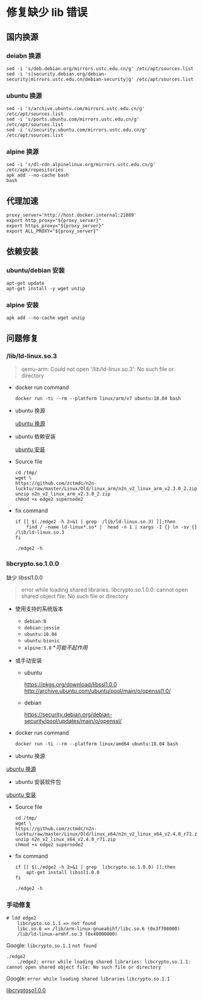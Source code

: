 # 修复缺少 lib 错误

## 国内换源

### deiabn 换源

```shell
sed -i 's/deb.debian.org/mirrors.ustc.edu.cn/g' /etc/apt/sources.list
sed -i 's|security.debian.org/debian-security|mirrors.ustc.edu.cn/debian-security|g' /etc/apt/sources.list
```

### ubuntu 换源

```shell
sed -i 's/archive.ubuntu.com/mirrors.ustc.edu.cn/g' /etc/apt/sources.list
sed -i 's/ports.ubuntu.com/mirrors.ustc.edu.cn/g' /etc/apt/sources.list
sed -i 's/security.ubuntu.com/mirrors.ustc.edu.cn/g' /etc/apt/sources.list
```

### alpine 换源

```shell
sed -i 's/dl-cdn.alpinelinux.org/mirrors.ustc.edu.cn/g' /etc/apk/repositories
apk add --no-cache bash
bash
```

## 代理加速

```shell
proxy_server='http://host.docker.internal:21089'
export http_proxy="${proxy_server}"
export https_proxy="${proxy_server}"
export ALL_PROXY="${proxy_server}"
```

## 依赖安装

### ubuntu/debian 安装

```shell
apt-get update
apt-get install -y wget unzip
```

### alpine 安装

```shell
apk add --no-cache wget unzip
```

## 问题修复

### /lib/ld-linux.so.3

> qemu-arm: Could not open '/lib/ld-linux.so.3': No such file or directory

-   docker run command

    ```shell
    docker run -ti --rm --platform linux/arm/v7 ubuntu:18.04 bash
    ```

-   ubuntu 换源

    [ubuntu 换源](##换源)

-   ubuntu 依赖安装

    [ubuntu 安装](##依赖安装)

-   Source file

    ```shell
    cd /tmp/
    wget \
    https://github.com/zctmdc/n2n-lucktu/raw/master/Linux/Old/linux_arm/n2n_v2_linux_arm_v2.3.0_2.zip
    unzip n2n_v2_linux_arm_v2.3.0_2.zip
    chmod +x edge2 supernode2
    ```

-   fix command

    ```shell
    if [[ $(./edge2 -h 2>&1 | grep  /lib/ld-linux.so.3) ]];then
        find / -name ld-linux*.so* |  head -n 1 | xargs -I {} ln -sv {} /lib/ld-linux.so.3
    fi
    ```

    ```shell
    ./edge2 -h
    ```

### libcrypto.so.1.0.0

缺少 libssl1.0.0

> error while loading shared libraries: libcrypto.so.1.0.0: cannot open shared object file: No such file or directory

-   使用支持的系统版本

    -   `debian:8`
    -   `debian:jessie`
    -   `ubuntu:18.04`
    -   `ubuntu:bionic`
    -   `alpine:3.8` \*_可能不起作用_

-   或手动安装

    -   ubuntu

        <https://pkgs.org/download/libssl1.0.0>  
        <http://archive.ubuntu.com/ubuntu/pool/main/o/openssl1.0/>

    -   debian

        <https://security.debian.org/debian-security/pool/updates/main/o/openssl/>

-   docker run command

    ```shell
    docker run -ti --rm --platform linux/amd64 ubuntu:18.04 bash
    ```

-   ubuntu 换源

[ubuntu 换源](##国内换源)

-   ubuntu 安装软件包

[ubuntu 安装](##依赖安装)

-   Source file

    ```shell
    cd /tmp/
    wget \
    https://github.com/zctmdc/n2n-lucktu/raw/master/Linux/Old/linux_x64/n2n_v2_linux_x64_v2.4.0_r71.zip
    unzip n2n_v2_linux_x64_v2.4.0_r71.zip
    chmod +x edge2 supernode2
    ```

-   fix command

    ```shell
    if [[ $(./edge2 -h 2>&1 | grep  libcrypto.so.1.0.0) ]];then
        apt-get install libssl1.0.0
    fi
    ```

    ```shell
    ./edge2 -h
    ```

### 手动修复

```console
# ldd edge2
    libcrypto.so.1.1 => not found
    libc.so.6 => /lib/arm-linux-gnueabihf/libc.so.6 (0x3f708000)
    /lib/ld-linux-armhf.so.3 (0x40000000)
```

Google: `libcrypto.so.1.1` `not found`

```console
./edge2
    ./edge2: error while loading shared libraries: libcrypto.so.1.1: cannot open shared object file: No such file or directory
```

Google: `error while loading shared libraries` `libcrypto.so.1.1`

[libcryptoso1.0.0](###libcryptoso1.0.0)